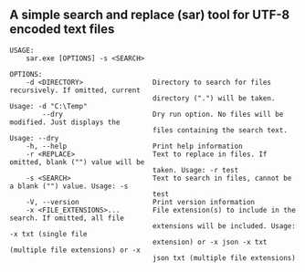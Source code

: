 ## A simple search and replace (sar) tool for UTF-8 encoded text files


    USAGE:
        sar.exe [OPTIONS] -s <SEARCH>
    
    OPTIONS:
        -d <DIRECTORY>                 Directory to search for files recursively. If omitted, current
                                       directory (".") will be taken. Usage: -d "C:\Temp"
            --dry                      Dry run option. No files will be modified. Just displays the
                                       files containing the search text. Usage: --dry
        -h, --help                     Print help information
        -r <REPLACE>                   Text to replace in files. If omitted, blank ("") value will be
                                       taken. Usage: -r test
        -s <SEARCH>                    Text to search in files, cannot be a blank ("") value. Usage: -s
                                       test
        -V, --version                  Print version information
        -x <FILE_EXTENSIONS>...        File extension(s) to include in the search. If omitted, all file
                                       extensions will be included. Usage: -x txt (single file
                                       extension) or -x json -x txt (multiple file extensions) or -x
                                       json txt (multiple file extensions)
